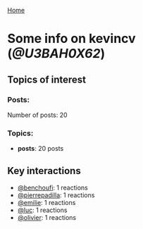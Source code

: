 [Home](https://kelu124.github.io/echommunity/)

# Some info on __kevincv__ (_@U3BAH0X62_)


## Topics of interest

### Posts: 

Number of posts: 20

### Topics:

* __posts__: 20 posts

## Key interactions 

* [@benchoufi](./U0B47KC3S.md): 1 reactions
* [@pierrepadilla](./U2X419KJS.md): 1 reactions
* [@emilie](./U0FN1B8KD.md): 1 reactions
* [@luc](./U0AAL4W13.md): 1 reactions
* [@olivier](./U04DFTZ7D.md): 1 reactions
